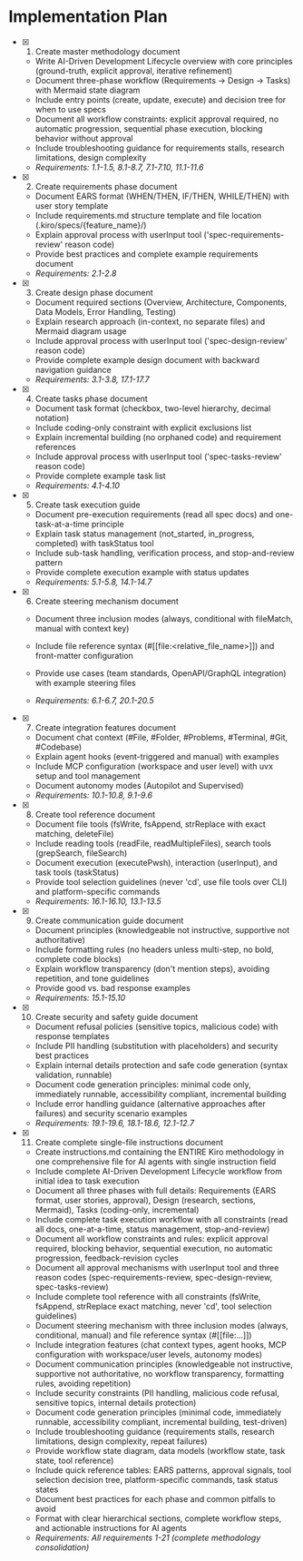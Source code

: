 # Implementation Plan

- [x] 1. Create master methodology document

  - Write AI-Driven Development Lifecycle overview with core principles (ground-truth, explicit approval, iterative refinement)
  - Document three-phase workflow (Requirements → Design → Tasks) with Mermaid state diagram
  - Include entry points (create, update, execute) and decision tree for when to use specs
  - Document all workflow constraints: explicit approval required, no automatic progression, sequential phase execution, blocking behavior without approval
  - Include troubleshooting guidance for requirements stalls, research limitations, design complexity
  - _Requirements: 1.1-1.5, 8.1-8.7, 7.1-7.10, 11.1-11.6_

- [x] 2. Create requirements phase document

  - Document EARS format (WHEN/THEN, IF/THEN, WHILE/THEN) with user story template
  - Include requirements.md structure template and file location (.kiro/specs/{feature_name}/)
  - Explain approval process with userInput tool ('spec-requirements-review' reason code)
  - Provide best practices and complete example requirements document
  - _Requirements: 2.1-2.8_

- [x] 3. Create design phase document

  - Document required sections (Overview, Architecture, Components, Data Models, Error Handling, Testing)
  - Explain research approach (in-context, no separate files) and Mermaid diagram usage
  - Include approval process with userInput tool ('spec-design-review' reason code)
  - Provide complete example design document with backward navigation guidance
  - _Requirements: 3.1-3.8, 17.1-17.7_

- [x] 4. Create tasks phase document

  - Document task format (checkbox, two-level hierarchy, decimal notation)
  - Include coding-only constraint with explicit exclusions list
  - Explain incremental building (no orphaned code) and requirement references
  - Include approval process with userInput tool ('spec-tasks-review' reason code)
  - Provide complete example task list
  - _Requirements: 4.1-4.10_

- [x] 5. Create task execution guide

  - Document pre-execution requirements (read all spec docs) and one-task-at-a-time principle
  - Explain task status management (not_started, in_progress, completed) with taskStatus tool
  - Include sub-task handling, verification process, and stop-and-review pattern
  - Provide complete execution example with status updates
  - _Requirements: 5.1-5.8, 14.1-14.7_

- [x] 6. Create steering mechanism document

  - Document three inclusion modes (always, conditional with fileMatch, manual with context key)
  - Include file reference syntax (#[[file:<relative_file_name>]]) and front-matter configuration
  - Provide use cases (team standards, OpenAPI/GraphQL integration) with example steering files

  - _Requirements: 6.1-6.7, 20.1-20.5_

- [x] 7. Create integration features document

  - Document chat context (#File, #Folder, #Problems, #Terminal, #Git, #Codebase)
  - Explain agent hooks (event-triggered and manual) with examples
  - Include MCP configuration (workspace and user level) with uvx setup and tool management
  - Document autonomy modes (Autopilot and Supervised)
  - _Requirements: 10.1-10.8, 9.1-9.6_

- [x] 8. Create tool reference document

  - Document file tools (fsWrite, fsAppend, strReplace with exact matching, deleteFile)
  - Include reading tools (readFile, readMultipleFiles), search tools (grepSearch, fileSearch)
  - Document execution (executePwsh), interaction (userInput), and task tools (taskStatus)
  - Provide tool selection guidelines (never 'cd', use file tools over CLI) and platform-specific commands
  - _Requirements: 16.1-16.10, 13.1-13.5_

- [x] 9. Create communication guide document

  - Document principles (knowledgeable not instructive, supportive not authoritative)
  - Include formatting rules (no headers unless multi-step, no bold, complete code blocks)
  - Explain workflow transparency (don't mention steps), avoiding repetition, and tone guidelines
  - Provide good vs. bad response examples
  - _Requirements: 15.1-15.10_

- [x] 10. Create security and safety guide document

  - Document refusal policies (sensitive topics, malicious code) with response templates
  - Include PII handling (substitution with placeholders) and security best practices
  - Explain internal details protection and safe code generation (syntax validation, runnable)
  - Document code generation principles: minimal code only, immediately runnable, accessibility compliant, incremental building
  - Include error handling guidance (alternative approaches after failures) and security scenario examples
  - _Requirements: 19.1-19.6, 18.1-18.6, 12.1-12.7_

- [x] 11. Create complete single-file instructions document



  - Create instructions.md containing the ENTIRE Kiro methodology in one comprehensive file for AI agents with single instruction field
  - Include complete AI-Driven Development Lifecycle workflow from initial idea to task execution
  - Document all three phases with full details: Requirements (EARS format, user stories, approval), Design (research, sections, Mermaid), Tasks (coding-only, incremental)
  - Include complete task execution workflow with all constraints (read all docs, one-at-a-time, status management, stop-and-review)
  - Document all workflow constraints and rules: explicit approval required, blocking behavior, sequential execution, no automatic progression, feedback-revision cycles
  - Document all approval mechanisms with userInput tool and three reason codes (spec-requirements-review, spec-design-review, spec-tasks-review)
  - Include complete tool reference with all constraints (fsWrite, fsAppend, strReplace exact matching, never 'cd', tool selection guidelines)
  - Document steering mechanism with three inclusion modes (always, conditional, manual) and file reference syntax (#[[file:...]])
  - Include integration features (chat context types, agent hooks, MCP configuration with workspace/user levels, autonomy modes)
  - Document communication principles (knowledgeable not instructive, supportive not authoritative, no workflow transparency, formatting rules, avoiding repetition)
  - Include security constraints (PII handling, malicious code refusal, sensitive topics, internal details protection)
  - Document code generation principles (minimal code, immediately runnable, accessibility compliant, incremental building, test-driven)
  - Include troubleshooting guidance (requirements stalls, research limitations, design complexity, repeat failures)
  - Provide workflow state diagram, data models (workflow state, task state, tool reference)
  - Include quick reference tables: EARS patterns, approval signals, tool selection decision tree, platform-specific commands, task status states
  - Document best practices for each phase and common pitfalls to avoid
  - Format with clear hierarchical sections, complete workflow steps, and actionable instructions for AI agents
  - _Requirements: All requirements 1-21 (complete methodology consolidation)_
